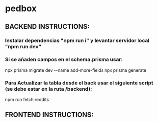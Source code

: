 # pedbox


## BACKEND INSTRUCTIONS:

### Instalar dependencias "npm run i" y levantar servidor local "npm run dev"

### Si se añaden campos en el schema.prisma usar:
npx prisma migrate dev --name add-more-fields
npx prisma generate

### Para Actualizar la tabla desde el back usar el siguiente script (se debe estar en la ruta /backend):
npm run fetch:reddits


## FRONTEND INSTRUCTIONS: